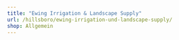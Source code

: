 ```yaml
---
title: "Ewing Irrigation & Landscape Supply"
url: /hillsboro/ewing-irrigation-und-landscape-supply/
shop: Allgemein
---
```

